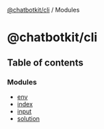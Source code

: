 [@chatbotkit/cli](README.md) / Modules

# @chatbotkit/cli

## Table of contents

### Modules

- [env](modules/env.md)
- [index](modules/index.md)
- [input](modules/input.md)
- [solution](modules/solution.md)
